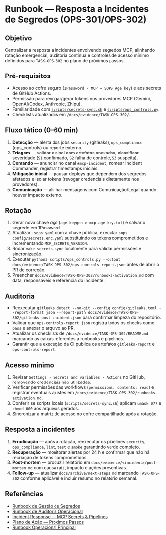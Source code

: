 # Runbook — Resposta a Incidentes de Segredos (OPS-301/OPS-302)

## Objetivo

Centralizar a resposta a incidentes envolvendo segredos MCP, alinhando rotação emergencial, auditoria contínua e controles de acesso mínimo definidos para `TASK-OPS-302` no plano de próximos passos.

## Pré-requisitos

- Acesso ao cofre seguro (`1Password › MCP – SOPS Age key`) e aos secrets de GitHub Actions.
- Permissão para revogar/gerar tokens nos provedores MCP (Gemini, OpenAI/Codex, Anthropic, Zhipu).
- Familiaridade com [`scripts/secrets-sync.sh`](../../../scripts/secrets-sync.sh) e [`scripts/ops_controls.py`](../../../scripts/ops_controls.py).
- Checklists atualizados em `/docs/evidence/TASK-OPS-302/`.

## Fluxo tático (0–60 min)

1. **Detecção** — alerta dos jobs `security` (gitleaks), `ops_compliance` (ops_controls) ou reporte externo.
2. **Triagem** — validar o sinal com artefatos anexados, classificar severidade (`S1` confirmado, `S2` falha de controle, `S3` suspeita).
3. **Comando** — anunciar no canal `#mcp-incident`, nomear Incident Commander, registrar timestamps iniciais.
4. **Mitigação inicial** — pausar deploys que dependem dos segredos afetados e isolar tokens (revogar credenciais diretamente nos provedores).
5. **Comunicação** — alinhar mensagens com Comunicação/Legal quando houver impacto externo.

## Rotação

1. Gerar nova chave *age* (`age-keygen > mcp-age-key.txt`) e salvar o segredo em 1Password.
2. Atualizar `.sops.yaml` com a chave pública, executar `sops config/secrets.enc.yaml` substituindo os tokens comprometidos e incrementando `MCP_SECRETS_VERSION`.
3. Rodar `make secrets-sync` localmente para validar permissões e sincronização.
4. Executar `python3 scripts/ops_controls.py --output docs/evidence/TASK-OPS-302/ops-controls-report.json` antes de abrir o PR de correção.
5. Preencher `docs/evidence/TASK-OPS-302/runbooks-activation.md` com data, responsáveis e referência do incidente.

## Auditoria

- Reexecutar `gitleaks detect --no-git --config config/gitleaks.toml --report-format json --report-path docs/evidence/TASK-OPS-302/gitleaks-post-incident.json` para confirmar limpeza do repositório.
- Validar que `ops-controls-report.json` registra todos os checks como `pass` e anexar o arquivo ao PR.
- Atualizar os checklists de `/docs/evidence/TASK-OPS-302/README.md` marcando as caixas referentes a runbooks e pipelines.
- Garantir que a execução da CI publica os artefatos `gitleaks-report` e `ops-controls-report`.

## Acesso mínimo

1. Revisar `Settings › Secrets and variables › Actions` no GitHub, removendo credenciais não utilizadas.
2. Verificar permissões das workflows (`permissions: contents: read`) e registrar eventuais ajustes em `/docs/evidence/TASK-OPS-302/runbooks-activation.md`.
3. Conferir se scripts locais (`scripts/secrets-sync.sh`) aplicam `umask 077` e `chmod 600` aos arquivos gerados.
4. Sincronizar a matriz de acesso no cofre compartilhado após a rotação.

## Resposta a incidentes

1. **Erradicação** — após a rotação, reexecutar os pipelines `security`, `ops_compliance`, `lint`, `test` e `smoke` garantindo verde completo.
2. **Recuperação** — monitorar alertas por 24 h e confirmar que não há recriação de tokens comprometidos.
3. **Post-mortem** — produzir relatório em `docs/evidence/<incident>/post-mortem.md` com causa raiz, impacto e ações preventivas.
4. **Follow-up** — atualizar `docs/archive/next-steps.md` marcando `TASK-OPS-302` conforme aplicável e incluir resumo no relatório semanal.

## Referências

- [Runbook de Gestão de Segredos](secret-management.md)
- [Runbook de Auditoria Operacional](auditoria-operacional.md)
- [Incident Response — MCP Secrets & Pipelines](../incident-response.md)
- [Plano de Ação — Próximos Passos](../../next-steps-activation.md)
- [Runbook Operacional Principal](../../runbook.md)
